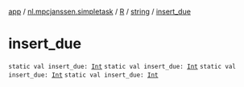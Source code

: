[app](../../../index.md) / [nl.mpcjanssen.simpletask](../../index.md) / [R](../index.md) / [string](index.md) / [insert_due](.)

# insert_due

`static val insert_due: `[`Int`](https://kotlinlang.org/api/latest/jvm/stdlib/kotlin/-int/index.html)
`static val insert_due: `[`Int`](https://kotlinlang.org/api/latest/jvm/stdlib/kotlin/-int/index.html)
`static val insert_due: `[`Int`](https://kotlinlang.org/api/latest/jvm/stdlib/kotlin/-int/index.html)
`static val insert_due: `[`Int`](https://kotlinlang.org/api/latest/jvm/stdlib/kotlin/-int/index.html)